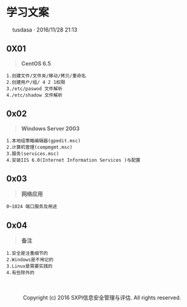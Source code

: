 # 学习文案 
&nbsp;&nbsp;&nbsp;&nbsp;tusdasa · 2016/11/28 21:13

## 0X01 


> **CentOS 6.5**

	1.创建文件/文件夹/移动/拷贝/重命名 
	2.创建用户/组/ 4 2 1权限
	3./etc/paswod 文件解析
	4./etc/shadow 文件解析

## 0x02
>**Windows Server 2003**

	1.本地组策略编辑器(gpedit.msc)
	2.计算机管理(compmgmt.msc)
	3.服务(services.msc)
	4.安装IIS 6.0(Internet Information Services )与配置

## 0x03
>**网络应用**

	0~1024 端口服务及用途

## 0x04
>**备注**
	
	1.安全是注重细节的
	2.Windows是不用记的
	3.Linux是需要实践的
	4.有些除外的


<br />

<br />

<center>Copyright (c) 2016 SXPI信息安全管理与评估. All rights reserved.</center>
